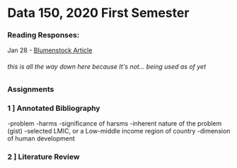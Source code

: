 # Data 150, 2020 First Semester

### Reading Responses:

Jan 28 - [Blumenstock Article](https://freakinsweet.github.io/Data150/Blumenstock.md)









###### this is all the way down here because It's not... being used as of yet


### Assignments

### 1 ] Annotated Bibliography
 -problem
  -harms
  -significance of harsms
  -inherent nature of the problem (gist)
 -selected LMIC, or a Low-middle income region of country
 -dimension of human development
 
 ### 2 ] Literature Review
